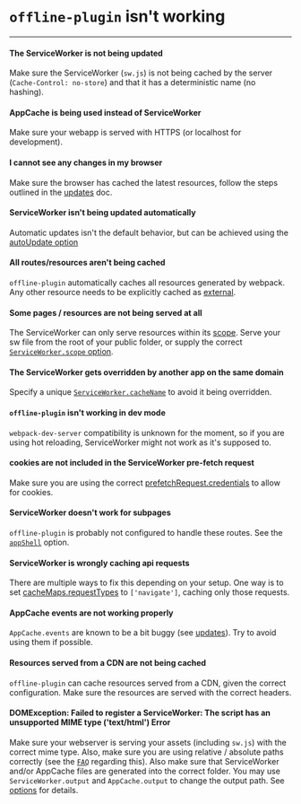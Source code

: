 # `offline-plugin` isn't working

___________________________________

#### The ServiceWorker is not being updated

Make sure the ServiceWorker (`sw.js`) is not being cached by the server (`Cache-Control: no-store`) and that it has a deterministic name (no hashing).
  
#### AppCache is being used instead of ServiceWorker

Make sure your webapp is served with HTTPS (or localhost for development).

#### I cannot see any changes in my browser

Make sure the browser has cached the latest resources, follow the steps outlined in the [updates](updates.md) doc.

#### ServiceWorker isn't being updated automatically

Automatic updates isn't the default behavior, but can be achieved using the [autoUpdate option](options.md#autoupdate-true--number)

#### All routes/resources aren't being cached

`offline-plugin` automatically caches all resources generated by webpack. Any other resource needs to be explicitly cached as [external](options.md#externals-arraystring).

#### Some pages / resources are not being served at all

The ServiceWorker can only serve resources within its [scope](https://developer.mozilla.org/en-US/docs/Web/API/ServiceWorkerContainer/register). Serve your sw file from the root of your public folder, or supply the correct [`ServiceWorker.scope` option](options.md#serviceworker-object--null--false).

#### The ServiceWorker gets overridden by another app on the same domain

Specify a unique [`ServiceWorker.cacheName`](options.md#serviceworker-object--null--false) to avoid it being overridden.

#### `offline-plugin` isn't working in dev mode

`webpack-dev-server` compatibility is unknown for the moment, so if you are using hot reloading, ServiceWorker might not work as it's supposed to.

#### cookies are not included in the ServiceWorker pre-fetch request

Make sure you are using the correct [prefetchRequest.credentials](options.md#serviceworker-object--null--false) to allow for cookies.

#### ServiceWorker doesn't work for subpages

`offline-plugin` is probably not configured to handle these routes. See the [`appShell`](app-shell.md) option.

#### ServiceWorker is wrongly caching api requests

There are multiple ways to fix this depending on your setup. One way is to set [cacheMaps.requestTypes](cache-maps.md) to `['navigate']`, caching only those requests.

#### AppCache events are not working properly

`AppCache.events` are known to be a bit buggy (see [updates](updates.md)). Try to avoid using them if possible.

#### Resources served from a CDN are not being cached

`offline-plugin` can cache resources served from a CDN, given the correct configuration. Make sure the resources are served with the correct headers.

#### DOMException: Failed to register a ServiceWorker: The script has an unsupported MIME type ('text/html') Error

Make sure your webserver is serving your assets (including `sw.js`) with the correct mime type. Also, make sure you are using relative / absolute paths correctly (see the [`FAQ`](FAQ.md) regarding this). Also make sure that ServiceWorker and/or AppCache files are generated into the correct folder. You may use `ServiceWorker.output` and `AppCache.output` to change the output path. See [options](options.md) for details.